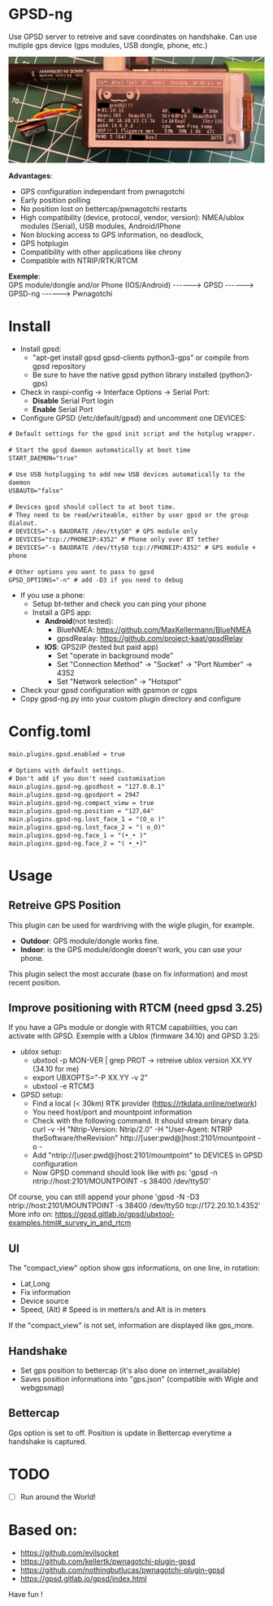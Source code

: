 # GPSD-ng
Use GPSD server to retreive and save coordinates on handshake. Can use mutiple gps device (gps modules, USB dongle, phone, etc.)

![Front image of pwnagotchi](pwnagotchi.jpeg)

__Advantages__:
- GPS configuration independant from pwnagotchi
- Early position polling
- No position lost on bettercap/pwnagotchi restarts
- High compatibility (device, protocol, vendor, version): NMEA/ublox modules (Serial), USB modules, Android/IPhone
- Non blocking access to GPS information, no deadlock, 
- GPS hotplugin
- Compatibility with other applications like chrony
- Compatible with NTRIP/RTK/RTCM

__Exemple__:\
GPS module/dongle and/or Phone (IOS/Android) ------> GPSD ------> GPSD-ng ------> Pwnagotchi

# Install
- Install gpsd:
  - "apt-get install gpsd gpsd-clients python3-gps" or compile from gpsd repository
  - Be sure to have the native gpsd python library installed (python3-gps)
- Check in raspi-config -> Interface Options -> Serial Port:
  - __Disable__ Serial Port login
  - __Enable__ Serial Port 
- Configure GPSD (/etc/default/gpsd) and uncomment one DEVICES:
```
# Default settings for the gpsd init script and the hotplug wrapper.

# Start the gpsd daemon automatically at boot time
START_DAEMON="true"

# Use USB hotplugging to add new USB devices automatically to the daemon
USBAUTO="false"

# Devices gpsd should collect to at boot time.
# They need to be read/writeable, either by user gpsd or the group dialout.
# DEVICES="-s BAUDRATE /dev/ttyS0" # GPS module only
# DEVICES="tcp://PHONEIP:4352" # Phone only over BT tether
# DEVICES="-s BAUDRATE /dev/ttyS0 tcp://PHONEIP:4352" # GPS module + phone

# Other options you want to pass to gpsd
GPSD_OPTIONS="-n" # add -D3 if you need to debug
```
- If you use a phone:
  - Setup bt-tether and check you can ping your phone
  - Install a GPS app:
    - __Android__(not tested):
      - BlueNMEA: https://github.com/MaxKellermann/BlueNMEA
      - gpsdRealay: https://github.com/project-kaat/gpsdRelay
    - __IOS__: GPS2IP (tested but paid app)
      - Set "operate in background mode"
      - Set "Connection Method" -> "Socket" -> "Port Number" -> 4352
      - Set "Network selection" -> "Hotspot"
- Check your gpsd configuration with gpsmon or cgps
- Copy gpsd-ng.py into your custom plugin directory and configure

# Config.toml
```
main.plugins.gpsd.enabled = true

# Options with default settings.
# Don't add if you don't need customisation
main.plugins.gpsd-ng.gpsdhost = "127.0.0.1"
main.plugins.gpsd-ng.gpsdport = 2947
main.plugins.gpsd-ng.compact_view = true
main.plugins.gpsd-ng.position = "127,64"
main.plugins.gpsd-ng.lost_face_1 = "(O_o )"
main.plugins.gpsd-ng.lost_face_2 = "( o_O)"
main.plugins.gpsd-ng.face_1 = "(•_• )"
main.plugins.gpsd-ng.face_2 = "( •_•)"
```

# Usage
## Retreive GPS Position
This plugin can be used for wardriving with the wigle plugin, for example.
- __Outdoor__: GPS module/dongle works fine. 
- __Indoor__: is the GPS module/dongle doesn't work, you can use your phone.

This plugin select the most accurate (base on fix information) and most recent position.

## Improve positioning with RTCM (need gpsd 3.25)
If you have a GPs module or dongle with RTCM capabilities, you can activate with GPSD.
Exemple with a Ublox (firmware 34.10) and GPSD 3.25:
- ublox setup:
  - ubxtool -p MON-VER | grep PROT  -> retreive ublox version XX.YY (34.10 for me)
  - export UBXOPTS="-P XX.YY -v 2"
  - ubxtool -e RTCM3
- GPSD setup:
  - Find a local (< 30km) RTK provider (https://rtkdata.online/network)
  - You need host/port and mountpoint information
  - Check with the following command. It should stream binary data.\
curl -v -H "Ntrip-Version: Ntrip/2.0" -H "User-Agent: NTRIP theSoftware/theRevision" http://[user:pwd@]host:2101/mountpoint -o -
  - Add "ntrip://[user:pwd@]host:2101/mountpoint" to DEVICES in GPSD configuration
  - Now GPSD command should look like with ps: 'gpsd -n ntrip://host:2101/MOUNTPOINT -s 38400 /dev/ttyS0'

Of course, you can still append your phone 'gpsd -N -D3 ntrip://host:2101/MOUNTPOINT -s 38400 /dev/ttyS0 tcp://172.20.10.1:4352'
More info on: https://gpsd.gitlab.io/gpsd/ubxtool-examples.html#_survey_in_and_rtcm

## UI
The "compact_view" option show gps informations, on one line, in rotation:
- Lat,Long
- Fix information
- Device source
- Speed, (Alt) # Speed is in metters/s and Alt is in meters

If the "compact_view" is not set, information are displayed like gps_more.

## Handshake
- Set gps position to bettercap (it's also done on internet_available)
- Saves position informations into "gps.json" (compatible with Wigle and webgpsmap)

## Bettercap
Gps option is set to off. Position is update in Bettercap everytime a handshake is captured.

# TODO
- [ ] Run around the World!
 
# Based on:
- https://github.com/evilsocket
- https://github.com/kellertk/pwnagotchi-plugin-gpsd
- https://github.com/nothingbutlucas/pwnagotchi-plugin-gpsd
- https://gpsd.gitlab.io/gpsd/index.html

Have fun !
